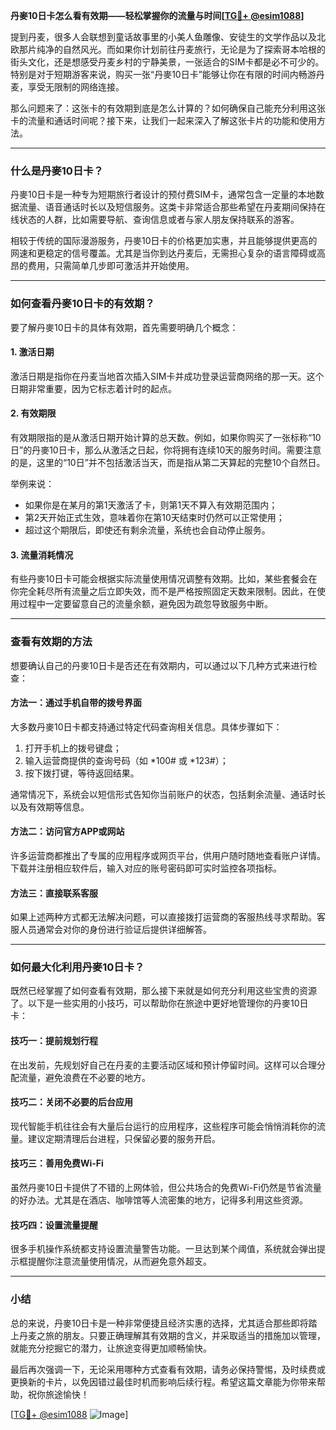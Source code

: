 **丹麥10日卡怎么看有效期——轻松掌握你的流量与时间[[TG💪+ @esim1088](https://t.me/s/esim1088)]**

提到丹麦，很多人会联想到童话故事里的小美人鱼雕像、安徒生的文学作品以及北欧那片纯净的自然风光。而如果你计划前往丹麦旅行，无论是为了探索哥本哈根的街头文化，还是想感受丹麦乡村的宁静美景，一张适合的SIM卡都是必不可少的。特别是对于短期游客来说，购买一张“丹麥10日卡”能够让你在有限的时间内畅游丹麦，享受无限制的网络连接。

那么问题来了：这张卡的有效期到底是怎么计算的？如何确保自己能充分利用这张卡的流量和通话时间呢？接下来，让我们一起来深入了解这张卡片的功能和使用方法。

---

### 什么是丹麥10日卡？

丹麥10日卡是一种专为短期旅行者设计的预付费SIM卡，通常包含一定量的本地数据流量、语音通话时长以及短信服务。这类卡非常适合那些希望在丹麦期间保持在线状态的人群，比如需要导航、查询信息或者与家人朋友保持联系的游客。

相较于传统的国际漫游服务，丹麥10日卡的价格更加实惠，并且能够提供更高的网速和更稳定的信号覆盖。尤其是当你到达丹麦后，无需担心复杂的语言障碍或高昂的费用，只需简单几步即可激活并开始使用。

---

### 如何查看丹麥10日卡的有效期？

要了解丹麥10日卡的具体有效期，首先需要明确几个概念：

#### 1. **激活日期**
激活日期是指你在丹麦当地首次插入SIM卡并成功登录运营商网络的那一天。这个日期非常重要，因为它标志着计时的起点。

#### 2. **有效期限**
有效期限指的是从激活日期开始计算的总天数。例如，如果你购买了一张标称“10日”的丹麥10日卡，那么从激活之日起，你将拥有连续10天的服务时间。需要注意的是，这里的“10日”并不包括激活当天，而是指从第二天算起的完整10个自然日。

举例来说：
- 如果你是在某月的第1天激活了卡，则第1天不算入有效期范围内；
- 第2天开始正式生效，意味着你在第10天结束时仍然可以正常使用；
- 超过这个期限后，即使还有剩余流量，系统也会自动停止服务。

#### 3. **流量消耗情况**
有些丹麥10日卡可能会根据实际流量使用情况调整有效期。比如，某些套餐会在你完全耗尽所有流量之后立即失效，而不是严格按照固定天数来限制。因此，在使用过程中一定要留意自己的流量余额，避免因为疏忽导致服务中断。

---

### 查看有效期的方法

想要确认自己的丹麥10日卡是否还在有效期内，可以通过以下几种方式来进行检查：

#### 方法一：通过手机自带的拨号界面
大多数丹麥10日卡都支持通过特定代码查询相关信息。具体步骤如下：
1. 打开手机上的拨号键盘；
2. 输入运营商提供的查询号码（如 *100# 或 *123#）；
3. 按下拨打键，等待返回结果。

通常情况下，系统会以短信形式告知你当前账户的状态，包括剩余流量、通话时长以及有效期等信息。

#### 方法二：访问官方APP或网站
许多运营商都推出了专属的应用程序或网页平台，供用户随时随地查看账户详情。下载并注册相应软件后，输入对应的账号密码即可实时监控各项指标。

#### 方法三：直接联系客服
如果上述两种方式都无法解决问题，可以直接拨打运营商的客服热线寻求帮助。客服人员通常会对你的身份进行验证后提供详细解答。

---

### 如何最大化利用丹麥10日卡？

既然已经掌握了如何查看有效期，那么接下来就是如何充分利用这些宝贵的资源了。以下是一些实用的小技巧，可以帮助你在旅途中更好地管理你的丹麥10日卡：

#### 技巧一：提前规划行程
在出发前，先规划好自己在丹麦的主要活动区域和预计停留时间。这样可以合理分配流量，避免浪费在不必要的地方。

#### 技巧二：关闭不必要的后台应用
现代智能手机往往会有大量后台运行的应用程序，这些程序可能会悄悄消耗你的流量。建议定期清理后台进程，只保留必要的服务开启。

#### 技巧三：善用免费Wi-Fi
虽然丹麥10日卡提供了不错的上网体验，但公共场合的免费Wi-Fi仍然是节省流量的好办法。尤其是在酒店、咖啡馆等人流密集的地方，记得多利用这些资源。

#### 技巧四：设置流量提醒
很多手机操作系统都支持设置流量警告功能。一旦达到某个阈值，系统就会弹出提示框提醒你注意流量使用情况，从而避免意外超支。

---

### 小结

总的来说，丹麥10日卡是一种非常便捷且经济实惠的选择，尤其适合那些即将踏上丹麦之旅的朋友。只要正确理解其有效期的含义，并采取适当的措施加以管理，就能充分挖掘它的潜力，让旅途变得更加顺畅愉快。

最后再次强调一下，无论采用哪种方式查看有效期，请务必保持警惕，及时续费或更换新的卡片，以免因错过最佳时机而影响后续行程。希望这篇文章能为你带来帮助，祝你旅途愉快！

[[TG💪+ @esim1088](https://t.me/s/esim1088) ![Image](https://i.postimg.cc/4NQfJmqS/Snipaste-2025-05-13-00-14-12.png)]